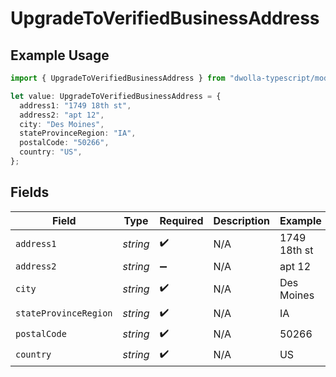 # UpgradeToVerifiedBusinessAddress

## Example Usage

```typescript
import { UpgradeToVerifiedBusinessAddress } from "dwolla-typescript/models";

let value: UpgradeToVerifiedBusinessAddress = {
  address1: "1749 18th st",
  address2: "apt 12",
  city: "Des Moines",
  stateProvinceRegion: "IA",
  postalCode: "50266",
  country: "US",
};
```

## Fields

| Field                 | Type                  | Required              | Description           | Example               |
| --------------------- | --------------------- | --------------------- | --------------------- | --------------------- |
| `address1`            | *string*              | :heavy_check_mark:    | N/A                   | 1749 18th st          |
| `address2`            | *string*              | :heavy_minus_sign:    | N/A                   | apt 12                |
| `city`                | *string*              | :heavy_check_mark:    | N/A                   | Des Moines            |
| `stateProvinceRegion` | *string*              | :heavy_check_mark:    | N/A                   | IA                    |
| `postalCode`          | *string*              | :heavy_check_mark:    | N/A                   | 50266                 |
| `country`             | *string*              | :heavy_check_mark:    | N/A                   | US                    |
